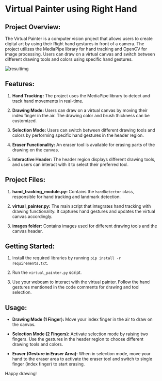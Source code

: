 # Virtual Painter using Right Hand

## Project Overview:

The Virtual Painter is a computer vision project that allows users to create digital art by using their Right hand gestures in front of a camera. The project utilizes the MediaPipe library for hand tracking and OpenCV for image processing. Users can draw on a virtual canvas and switch between different drawing tools and colors using specific hand gestures.

![resultimg](https://github.com/sanskarmodi8/Virtual_Painter/blob/main/result.png)

## Features:

1. **Hand Tracking:** The project uses the MediaPipe library to detect and track hand movements in real-time.

2. **Drawing Mode:** Users can draw on a virtual canvas by moving their index finger in the air. The drawing color and brush thickness can be customized.

3. **Selection Mode:** Users can switch between different drawing tools and colors by performing specific hand gestures in the header region.

4. **Eraser Functionality:** An eraser tool is available for erasing parts of the drawing on the canvas.

5. **Interactive Header:** The header region displays different drawing tools, and users can interact with it to select their preferred tool.

## Project Files:

1. **hand_tracking_module.py:** Contains the `handDetector` class, responsible for hand tracking and landmark detection.

2. **virtual_painter.py:** The main script that integrates hand tracking with drawing functionality. It captures hand gestures and updates the virtual canvas accordingly.

3. **images folder:** Contains images used for different drawing tools and the canvas header.

## Getting Started:

1. Install the required libraries by running `pip install -r requirements.txt`.

2. Run the `virtual_painter.py` script.

3. Use your webcam to interact with the virtual painter. Follow the hand gestures mentioned in the code comments for drawing and tool selection.

## Usage:

- **Drawing Mode (1 Finger):** Move your index finger in the air to draw on the canvas.

- **Selection Mode (2 Fingers):** Activate selection mode by raising two fingers. Use the gestures in the header region to choose different drawing tools and colors.

- **Eraser (Gesture in Eraser Area):** When in selection mode, move your hand to the eraser area to activate the eraser tool and switch to single finger (index finger) to start erasing.

Happy drawing!
